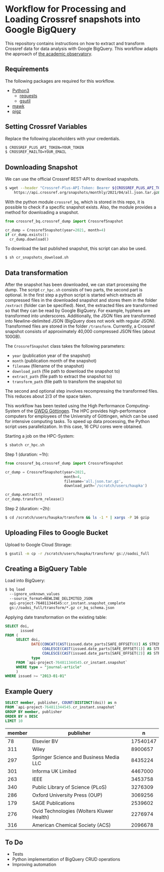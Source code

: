 # Workflow for Processing and Loading Crossref snapshots into Google BigQuery

This repository contains instructions on how to extract and transform Crossref data for data analysis with Google BigQuery. This workflow adapts the approach of [the academic observatory](https://github.com/The-Academic-Observatory/observatory-platform).

## Requirements

The following packages are required for this workflow.

- [Python3](https://www.python.org)
  - [requests](https://docs.python-requests.org/en/master/)
  - [gsutil](https://pypi.org/project/gsutil/)
- [mawk](https://invisible-island.net/mawk/)
- [pigz](https://linux.die.net/man/1/pigz)

## Setting Crossref Variables

Replace the following placeholders with your credentials.

```bash
$ CROSSREF_PLUS_API_TOKEN=YOUR_TOKEN
$ CROSSREF_MAILTO=YOUR_EMAIL
```

## Downloading Snapshot

We can use the official Crossref REST-API to download snapshots.

```bash
$ wget --header "Crossref-Plus-API-Token: Bearer ${CROSSREF_PLUS_API_TOKEN}" \
    https://api.crossref.org/snapshots/monthly/2021/04/all.json.tar.gz&mailto=${CROSSREF_MAILTO}
```

With the python module `crossref_bq`, which is stored in this repo, it is possible to check if a specific snapshot exists. Also, the module provides a method for downloading a snapshot.

```python
from crossref_bq.crossref_dump import CrossrefSnapshot

cr_dump = CrossrefSnapshot(year=2021, month=4)
if cr_dump.exists():
  cr_dump.download()
```

To download the last published snapshot, this script can also be used.

```bash
$ sh cr_snapshots_download.sh
```

## Data transformation

After the snapshot has been downloaded, we can start processing the dump. The script `cr_hpc.sh` consists of two parts, the second part is optional. In the first step a python script is started which extracts all compressed files in the downloaded snapshot and stores them in the folder `/extract` (folder can be specified). Next, the extracted files are transformed so that they can be read by Google BigQuery. For example, hyphens are transformed into underscores. Additionally, the JSON files are transformed into Newline-delimited JSON (BigQuery does not work with regular JSON). Transformed files are stored in the folder `/transform`. Currently, a Crossref snapshot consists of approximately 40,000 compressed JSON files (about 100GB).

The `CrossrefSnapshot` class takes the following parameters:

- `year` (publication year of the snapshot)
- `month` (publication month of the snapshot)
- `filename` (filename of the snapshot)
- `download_path` (file path to download the snapshot to)
- `extract_path` (file path to extract the snapshot to)
- `transform_path` (file path to transform the snapshot to)

The second and optional step involves recompressing the transformed files. This reduces about 2/3 of the space taken.

This workflow has been tested using the High Performance Computing-System of the [GWDG Göttingen](https://www.gwdg.de/web/guest). The HPC provides high-performance computers for employees of the University of Göttingen, which can be used for intensive computing tasks. To speed up data processing, the Python script uses parallelization. In this case, 16 CPU cores were obtained.

Starting a job on the HPC-System:

```bash
$ sbatch cr_hpc.sh
```

Step 1 (duration: ~1h):

```python
from crossref_bq.crossref_dump import CrossrefSnapshot

cr_dump = CrossrefSnapshot(year=2021,
                           month=4,
                           filename='all.json.tar.gz',
                           download_path='/scratch/users/haupka')

cr_dump.extract()
cr_dump.transform_release()
```

Step 2 (duration: ~2h):

```bash
$ cd /scratch/users/haupka/transform && ls -1 * | xargs -P 16 gzip
```

## Uploading Files to Google Bucket

Upload to Google Cloud Storage:

```bash
$ gsutil -m cp -r /scratch/users/haupka/transform/ gs://oadoi_full
```

## Creating a BigQuery Table

Load into BigQuery:

```bash
$ bq load
  --ignore_unknown_values
  --source_format=NEWLINE_DELIMITED_JSON
  api-project-764811344545:cr_instant.snapshot_complete
  gs://oadoi_full/transform/*.gz cr_bq_schema.json
```

Applying date transformation on the existing table:

```sql
SELECT doi,
       issued
FROM (
     SELECT doi,
            DATE(CONCAT(CAST(issued.date_parts[SAFE_OFFSET(0)] AS STRING), "-",
                 COALESCE(CAST(issued.date_parts[SAFE_OFFSET(1)] AS STRING), "1"), "-",
                 COALESCE(CAST(issued.date_parts[SAFE_OFFSET(2)] AS STRING), "1"))) AS issued,
            type
     FROM `api-project-764811344545.cr_instant.snapshot`
     WHERE type = "journal-article"
     )
WHERE issued >= "2013-01-01"
```

## Example Query

```sql
SELECT member, publisher, COUNT(DISTINCT(doi)) as n
FROM `api-project-764811344545.cr_instant.snapshot`
GROUP BY member, publisher
ORDER BY n DESC
LIMIT 10
```

|member | publisher | n      |
|-------|-----------|--------|
|78  |Elsevier BV |17540147 |
|311 |Wiley |8900657 |
|297 |Springer Science and Business Media LLC |8435224 |
|301 |Informa UK Limited| 4467000 |
|263 |IEEE |3453758 |
|340 |Public Library of Science (PLoS)| 3276309 |
|286 |Oxford University Press (OUP) |3069256 |
|179 |SAGE Publications |2539602|
|276 |Ovid Technologies (Wolters Kluwer Health)| 2276974 |
|316 |American Chemical Society (ACS)| 2096678 |

## To Do
- Tests
- Python implementation of BigQuery CRUD operations
- Improving automation
